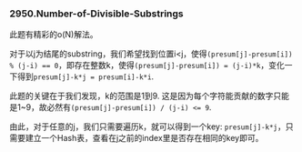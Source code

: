 ### 2950.Number-of-Divisible-Substrings

此题有精彩的o(N)解法。

对于以j为结尾的substring，我们希望找到位置i<j，使得`(presum[j]-presum[i]) % (j-i) == 0`，即存在整数k，使得`(presum[j]-presum[i]) = (j-i)*k`，变化一下得到`presum[j]-k*j = presum[i]-k*i`. 

此题的关键在于我们发现，k的范围是1到9. 这是因为每个字符能贡献的数字只能是1~9，故必然有`(presum[j]-presum[i]) / (j-i) <= 9`. 

由此，对于任意的j，我们只需要遍历k，就可以得到一个key: `presum[j]-k*j`，只需要建立一个Hash表，查看在j之前的index里是否存在相同的key即可。

